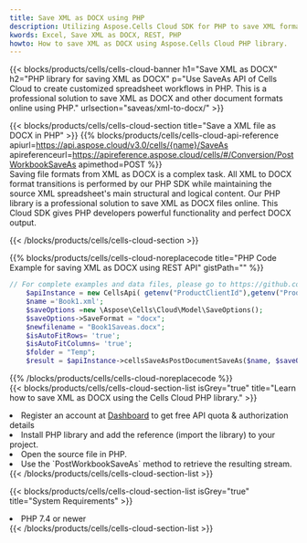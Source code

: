 ```yaml
---
title: Save XML as DOCX using PHP 
description: Utilizing Aspose.Cells Cloud SDK for PHP to save XML format file as DOCX format file. 
kwords: Excel, Save XML as DOCX, REST, PHP
howto: How to save XML as DOCX using Aspose.Cells Cloud PHP library.
---
```



{{< blocks/products/cells/cells-cloud-banner h1="Save XML as DOCX" h2="PHP library for saving XML as DOCX" p="Use SaveAs API of Cells Cloud to create customized spreadsheet workflows in PHP. This is a professional solution to save XML as DOCX and other document formats online using PHP." urlsection="saveas/xml-to-docx/" >}}

{{< blocks/products/cells/cells-cloud-section  title="Save a XML file as DOCX in PHP" >}}
{{% blocks/products/cells/cells-cloud-api-reference  apiurl=https://api.aspose.cloud/v3.0/cells/{name}/SaveAs  apireferenceurl=https://apireference.aspose.cloud/cells/#/Conversion/PostWorkbookSaveAs  apimethod=POST %}}
<br/>
Saving file formats from XML as DOCX is a complex task. All XML to DOCX format transitions is performed by our PHP SDK while maintaining the source XML spreadsheet's main structural and logical content. Our PHP library is a professional solution to save XML as DOCX files online. This Cloud SDK gives PHP developers powerful functionality and perfect DOCX output.

{{< /blocks/products/cells/cells-cloud-section >}}

{{% blocks/products/cells/cells-cloud-noreplacecode title="PHP Code Example for saving XML as DOCX using REST API" gistPath="" %}}
  
```php
// For complete examples and data files, please go to https://github.com/aspose-cells-cloud/aspose-cells-cloud-php/
    $apiInstance = new CellsApi( getenv("ProductClientId"),getenv("ProductClientSecret") );
    $name ='Book1.xml';
    $saveOptions =new \Aspose\Cells\Cloud\Model\SaveOptions();
    $saveOptions->SaveFormat = "docx";
    $newfilename = "Book1Saveas.docx";
    $isAutoFitRows= 'true';
    $isAutoFitColumns= 'true';
    $folder = "Temp";
    $result = $apiInstance->cellsSaveAsPostDocumentSaveAs($name, $saveOptions, $newfilename,$isAutoFitRows, $isAutoFitColumns, $folder);
```
  
{{% /blocks/products/cells/cells-cloud-noreplacecode  %}}
<br/>
{{< blocks/products/cells/cells-cloud-section-list isGrey="true"  title="Learn how to save XML as DOCX using the Cells Cloud PHP library." >}}
<li>Register an account at <a href="https://dashboard.aspose.cloud/">Dashboard</a> to get free API quota & authorization details</li>
<li>Install PHP library and add the reference (import the library) to your project.</li>
<li>Open the source file in PHP.</li>
<li>Use the `PostWorkbookSaveAs` method to retrieve the resulting stream.</li>
{{< /blocks/products/cells/cells-cloud-section-list >}}

{{< blocks/products/cells/cells-cloud-section-list isGrey="true"  title="System Requirements" >}}
<li>PHP 7.4 or newer</li>
{{< /blocks/products/cells/cells-cloud-section-list >}}
